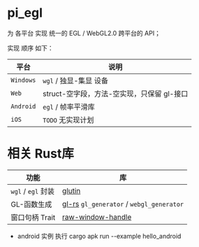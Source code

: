 # pi_egl

为 各平台 实现 统一的 EGL / WebGL2.0 跨平台的 API；

实现 顺序 如下：

| 平台      | 说明                                       |
| --------- | ------------------------------------------ |
| `Windows` | `wgl` / 独显-集显 设备                     |
| `Web`     | struct-空字段，方法-空实现，只保留 gl-接口 |
| `Android` | `egl` / 帧率平滑库                         |
| `iOS`     | `TODO` 无实现计划                          |

# 相关 Rust库

| 功能               | 库                                                                               |
| ------------------ | -------------------------------------------------------------------------------- |
| `wgl` / `egl` 封装 | [glutin](https://github.com/rust-windowing/glutin)                               |
| GL-函数生成        | [gl-rs](https://github.com/brendanzab/gl-rs) `gl_generator` /  `webgl_generator` |
| 窗口句柄 Trait     | [raw-window-handle](https://github.com/rust-windowing/raw-window-handle)         |

* android 实例 执行 cargo apk run --example hello_android
